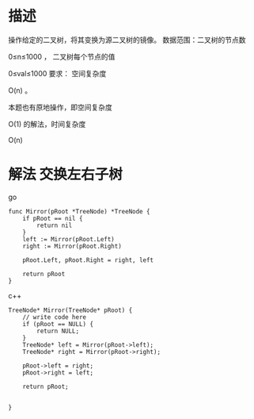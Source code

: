 # 描述
操作给定的二叉树，将其变换为源二叉树的镜像。
数据范围：二叉树的节点数 

0≤n≤1000 ， 二叉树每个节点的值 

0≤val≤1000
要求： 空间复杂度 

O(n) 。

本题也有原地操作，即空间复杂度 

O(1) 的解法，时间复杂度 

O(n)


# 解法 交换左右子树

go
```
func Mirror(pRoot *TreeNode) *TreeNode {
	if pRoot == nil {
		return nil
	}
	left := Mirror(pRoot.Left)
	right := Mirror(pRoot.Right)

	pRoot.Left, pRoot.Right = right, left

	return pRoot
}
```

c++
```
TreeNode* Mirror(TreeNode* pRoot) {
    // write code here
    if (pRoot == NULL) {
        return NULL;
    }
    TreeNode* left = Mirror(pRoot->left);
    TreeNode* right = Mirror(pRoot->right);

    pRoot->left = right;
    pRoot->right = left;

    return pRoot;


}
```